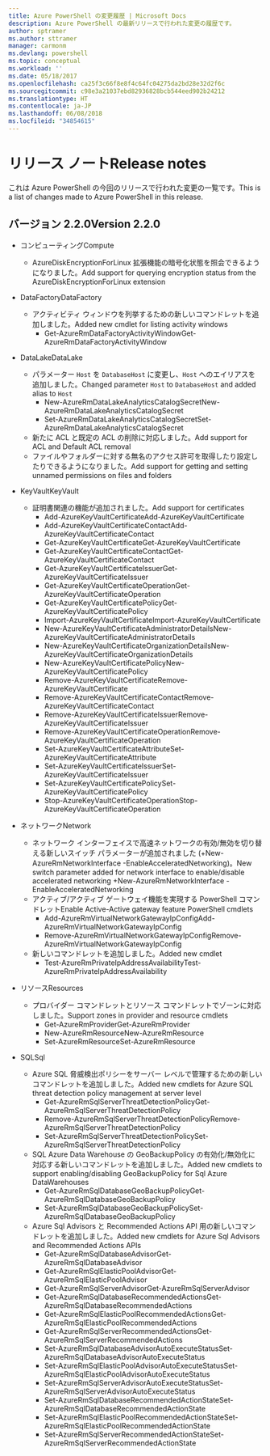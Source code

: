 ```yaml
---
title: Azure PowerShell の変更履歴 | Microsoft Docs
description: Azure PowerShell の最新リリースで行われた変更の履歴です。
author: sptramer
ms.author: sttramer
manager: carmonm
ms.devlang: powershell
ms.topic: conceptual
ms.workload: ''
ms.date: 05/18/2017
ms.openlocfilehash: ca25f3c66f8e8f4c64fc04275da2bd28e32d2f6c
ms.sourcegitcommit: c98e3a21037ebd82936828bcb544eed902b24212
ms.translationtype: HT
ms.contentlocale: ja-JP
ms.lasthandoff: 06/08/2018
ms.locfileid: "34854615"
---
```

# <a name="release-notes"></a><span data-ttu-id="5f32f-103">リリース ノート</span><span class="sxs-lookup"><span data-stu-id="5f32f-103">Release notes</span></span>

<span data-ttu-id="5f32f-104">これは Azure PowerShell の今回のリリースで行われた変更の一覧です。</span><span class="sxs-lookup"><span data-stu-id="5f32f-104">This is a list of changes made to Azure PowerShell in this release.</span></span>

## <a name="version-220"></a><span data-ttu-id="5f32f-105">バージョン 2.2.0</span><span class="sxs-lookup"><span data-stu-id="5f32f-105">Version 2.2.0</span></span>
* <span data-ttu-id="5f32f-106">コンピューティング</span><span class="sxs-lookup"><span data-stu-id="5f32f-106">Compute</span></span>
  - <span data-ttu-id="5f32f-107">AzureDiskEncryptionForLinux 拡張機能の暗号化状態を照会できるようになりました。</span><span class="sxs-lookup"><span data-stu-id="5f32f-107">Add support for querying encryption status from the AzureDiskEncryptionForLinux extension</span></span>
* <span data-ttu-id="5f32f-108">DataFactory</span><span class="sxs-lookup"><span data-stu-id="5f32f-108">DataFactory</span></span>
  - <span data-ttu-id="5f32f-109">アクティビティ ウィンドウを列挙するための新しいコマンドレットを追加しました。</span><span class="sxs-lookup"><span data-stu-id="5f32f-109">Added new cmdlet for listing activity windows</span></span>
    + <span data-ttu-id="5f32f-110">Get-AzureRmDataFactoryActivityWindow</span><span class="sxs-lookup"><span data-stu-id="5f32f-110">Get-AzureRmDataFactoryActivityWindow</span></span>
* <span data-ttu-id="5f32f-111">DataLake</span><span class="sxs-lookup"><span data-stu-id="5f32f-111">DataLake</span></span>
  - <span data-ttu-id="5f32f-112">パラメーター `Host` を `DatabaseHost` に変更し、`Host` へのエイリアスを追加しました。</span><span class="sxs-lookup"><span data-stu-id="5f32f-112">Changed parameter `Host` to `DatabaseHost` and added alias to `Host`</span></span>
    + <span data-ttu-id="5f32f-113">New-AzureRmDataLakeAnalyticsCatalogSecret</span><span class="sxs-lookup"><span data-stu-id="5f32f-113">New-AzureRmDataLakeAnalyticsCatalogSecret</span></span>
    + <span data-ttu-id="5f32f-114">Set-AzureRmDataLakeAnalyticsCatalogSecret</span><span class="sxs-lookup"><span data-stu-id="5f32f-114">Set-AzureRmDataLakeAnalyticsCatalogSecret</span></span>
  - <span data-ttu-id="5f32f-115">新たに ACL と既定の ACL の削除に対応しました。</span><span class="sxs-lookup"><span data-stu-id="5f32f-115">Add support for ACL and Default ACL removal</span></span>
  - <span data-ttu-id="5f32f-116">ファイルやフォルダーに対する無名のアクセス許可を取得したり設定したりできるようになりました。</span><span class="sxs-lookup"><span data-stu-id="5f32f-116">Add support for getting and setting unnamed permissions on files and folders</span></span>
* <span data-ttu-id="5f32f-117">KeyVault</span><span class="sxs-lookup"><span data-stu-id="5f32f-117">KeyVault</span></span>
  - <span data-ttu-id="5f32f-118">証明書関連の機能が追加されました。</span><span class="sxs-lookup"><span data-stu-id="5f32f-118">Add support for certificates</span></span>
    + <span data-ttu-id="5f32f-119">Add-AzureKeyVaultCertificate</span><span class="sxs-lookup"><span data-stu-id="5f32f-119">Add-AzureKeyVaultCertificate</span></span>
    + <span data-ttu-id="5f32f-120">Add-AzureKeyVaultCertificateContact</span><span class="sxs-lookup"><span data-stu-id="5f32f-120">Add-AzureKeyVaultCertificateContact</span></span>
    + <span data-ttu-id="5f32f-121">Get-AzureKeyVaultCertificate</span><span class="sxs-lookup"><span data-stu-id="5f32f-121">Get-AzureKeyVaultCertificate</span></span>
    + <span data-ttu-id="5f32f-122">Get-AzureKeyVaultCertificateContact</span><span class="sxs-lookup"><span data-stu-id="5f32f-122">Get-AzureKeyVaultCertificateContact</span></span>
    + <span data-ttu-id="5f32f-123">Get-AzureKeyVaultCertificateIssuer</span><span class="sxs-lookup"><span data-stu-id="5f32f-123">Get-AzureKeyVaultCertificateIssuer</span></span>
    + <span data-ttu-id="5f32f-124">Get-AzureKeyVaultCertificateOperation</span><span class="sxs-lookup"><span data-stu-id="5f32f-124">Get-AzureKeyVaultCertificateOperation</span></span>
    + <span data-ttu-id="5f32f-125">Get-AzureKeyVaultCertificatePolicy</span><span class="sxs-lookup"><span data-stu-id="5f32f-125">Get-AzureKeyVaultCertificatePolicy</span></span>
    + <span data-ttu-id="5f32f-126">Import-AzureKeyVaultCertificate</span><span class="sxs-lookup"><span data-stu-id="5f32f-126">Import-AzureKeyVaultCertificate</span></span>
    + <span data-ttu-id="5f32f-127">New-AzureKeyVaultCertificateAdministratorDetails</span><span class="sxs-lookup"><span data-stu-id="5f32f-127">New-AzureKeyVaultCertificateAdministratorDetails</span></span>
    + <span data-ttu-id="5f32f-128">New-AzureKeyVaultCertificateOrganizationDetails</span><span class="sxs-lookup"><span data-stu-id="5f32f-128">New-AzureKeyVaultCertificateOrganizationDetails</span></span>
    + <span data-ttu-id="5f32f-129">New-AzureKeyVaultCertificatePolicy</span><span class="sxs-lookup"><span data-stu-id="5f32f-129">New-AzureKeyVaultCertificatePolicy</span></span>
    + <span data-ttu-id="5f32f-130">Remove-AzureKeyVaultCertificate</span><span class="sxs-lookup"><span data-stu-id="5f32f-130">Remove-AzureKeyVaultCertificate</span></span>
    + <span data-ttu-id="5f32f-131">Remove-AzureKeyVaultCertificateContact</span><span class="sxs-lookup"><span data-stu-id="5f32f-131">Remove-AzureKeyVaultCertificateContact</span></span>
    + <span data-ttu-id="5f32f-132">Remove-AzureKeyVaultCertificateIssuer</span><span class="sxs-lookup"><span data-stu-id="5f32f-132">Remove-AzureKeyVaultCertificateIssuer</span></span>
    + <span data-ttu-id="5f32f-133">Remove-AzureKeyVaultCertificateOperation</span><span class="sxs-lookup"><span data-stu-id="5f32f-133">Remove-AzureKeyVaultCertificateOperation</span></span>
    + <span data-ttu-id="5f32f-134">Set-AzureKeyVaultCertificateAttribute</span><span class="sxs-lookup"><span data-stu-id="5f32f-134">Set-AzureKeyVaultCertificateAttribute</span></span>
    + <span data-ttu-id="5f32f-135">Set-AzureKeyVaultCertificateIssuer</span><span class="sxs-lookup"><span data-stu-id="5f32f-135">Set-AzureKeyVaultCertificateIssuer</span></span>
    + <span data-ttu-id="5f32f-136">Set-AzureKeyVaultCertificatePolicy</span><span class="sxs-lookup"><span data-stu-id="5f32f-136">Set-AzureKeyVaultCertificatePolicy</span></span>
    + <span data-ttu-id="5f32f-137">Stop-AzureKeyVaultCertificateOperation</span><span class="sxs-lookup"><span data-stu-id="5f32f-137">Stop-AzureKeyVaultCertificateOperation</span></span>
* <span data-ttu-id="5f32f-138">ネットワーク</span><span class="sxs-lookup"><span data-stu-id="5f32f-138">Network</span></span>

  - <span data-ttu-id="5f32f-139">ネットワーク インターフェイスで高速ネットワークの有効/無効を切り替える新しいスイッチ パラメーターが追加されました (+New-AzureRmNetworkInterface -EnableAcceleratedNetworking)。</span><span class="sxs-lookup"><span data-stu-id="5f32f-139">New switch parameter added for network interface to enable/disable accelerated networking +New-AzureRmNetworkInterface -EnableAcceleratedNetworking</span></span>
  - <span data-ttu-id="5f32f-140">アクティブ/アクティブ ゲートウェイ機能を実現する PowerShell コマンドレット</span><span class="sxs-lookup"><span data-stu-id="5f32f-140">Enable Active-Active gateway feature PowerShell cmdlets</span></span>
    + <span data-ttu-id="5f32f-141">Add-AzureRmVirtualNetworkGatewayIpConfig</span><span class="sxs-lookup"><span data-stu-id="5f32f-141">Add-AzureRmVirtualNetworkGatewayIpConfig</span></span>
    + <span data-ttu-id="5f32f-142">Remove-AzureRmVirtualNetworkGatewayIpConfig</span><span class="sxs-lookup"><span data-stu-id="5f32f-142">Remove-AzureRmVirtualNetworkGatewayIpConfig</span></span>
  - <span data-ttu-id="5f32f-143">新しいコマンドレットを追加しました。</span><span class="sxs-lookup"><span data-stu-id="5f32f-143">Added new cmdlet</span></span>
    + <span data-ttu-id="5f32f-144">Test-AzureRmPrivateIpAddressAvailability</span><span class="sxs-lookup"><span data-stu-id="5f32f-144">Test-AzureRmPrivateIpAddressAvailability</span></span>
* <span data-ttu-id="5f32f-145">リソース</span><span class="sxs-lookup"><span data-stu-id="5f32f-145">Resources</span></span>
  - <span data-ttu-id="5f32f-146">プロバイダー コマンドレットとリソース コマンドレットでゾーンに対応しました。</span><span class="sxs-lookup"><span data-stu-id="5f32f-146">Support zones in provider and resource cmdlets</span></span>
    + <span data-ttu-id="5f32f-147">Get-AzureRmProvider</span><span class="sxs-lookup"><span data-stu-id="5f32f-147">Get-AzureRmProvider</span></span>
    + <span data-ttu-id="5f32f-148">New-AzureRmResource</span><span class="sxs-lookup"><span data-stu-id="5f32f-148">New-AzureRmResource</span></span>
    + <span data-ttu-id="5f32f-149">Set-AzureRmResource</span><span class="sxs-lookup"><span data-stu-id="5f32f-149">Set-AzureRmResource</span></span>
* <span data-ttu-id="5f32f-150">SQL</span><span class="sxs-lookup"><span data-stu-id="5f32f-150">Sql</span></span>
  - <span data-ttu-id="5f32f-151">Azure SQL 脅威検出ポリシーをサーバー レベルで管理するための新しいコマンドレットを追加しました。</span><span class="sxs-lookup"><span data-stu-id="5f32f-151">Added new cmdlets for Azure SQL threat detection policy management at server level</span></span>
    + <span data-ttu-id="5f32f-152">Get-AzureRmSqlServerThreatDetectionPolicy</span><span class="sxs-lookup"><span data-stu-id="5f32f-152">Get-AzureRmSqlServerThreatDetectionPolicy</span></span>
    + <span data-ttu-id="5f32f-153">Remove-AzureRmSqlServerThreatDetectionPolicy</span><span class="sxs-lookup"><span data-stu-id="5f32f-153">Remove-AzureRmSqlServerThreatDetectionPolicy</span></span>
    + <span data-ttu-id="5f32f-154">Set-AzureRmSqlServerThreatDetectionPolicy</span><span class="sxs-lookup"><span data-stu-id="5f32f-154">Set-AzureRmSqlServerThreatDetectionPolicy</span></span>
  - <span data-ttu-id="5f32f-155">SQL Azure Data Warehouse の GeoBackupPolicy の有効化/無効化に対応する新しいコマンドレットを追加しました。</span><span class="sxs-lookup"><span data-stu-id="5f32f-155">Added new cmdlets to support enabling/disabling GeoBackupPolicy for Sql Azure DataWarehouses</span></span>
    + <span data-ttu-id="5f32f-156">Get-AzureRmSqlDatabaseGeoBackupPolicy</span><span class="sxs-lookup"><span data-stu-id="5f32f-156">Get-AzureRmSqlDatabaseGeoBackupPolicy</span></span>
    + <span data-ttu-id="5f32f-157">Set-AzureRmSqlDatabaseGeoBackupPolicy</span><span class="sxs-lookup"><span data-stu-id="5f32f-157">Set-AzureRmSqlDatabaseGeoBackupPolicy</span></span>
  - <span data-ttu-id="5f32f-158">Azure Sql Advisors と Recommended Actions API 用の新しいコマンドレットを追加しました。</span><span class="sxs-lookup"><span data-stu-id="5f32f-158">Added new cmdlets for Azure Sql Advisors and Recommended Actions APIs</span></span>
    + <span data-ttu-id="5f32f-159">Get-AzureRmSqlDatabaseAdvisor</span><span class="sxs-lookup"><span data-stu-id="5f32f-159">Get-AzureRmSqlDatabaseAdvisor</span></span>
    + <span data-ttu-id="5f32f-160">Get-AzureRmSqlElasticPoolAdvisor</span><span class="sxs-lookup"><span data-stu-id="5f32f-160">Get-AzureRmSqlElasticPoolAdvisor</span></span>
    + <span data-ttu-id="5f32f-161">Get-AzureRmSqlServerAdvisor</span><span class="sxs-lookup"><span data-stu-id="5f32f-161">Get-AzureRmSqlServerAdvisor</span></span>
    + <span data-ttu-id="5f32f-162">Get-AzureRmSqlDatabaseRecommendedActions</span><span class="sxs-lookup"><span data-stu-id="5f32f-162">Get-AzureRmSqlDatabaseRecommendedActions</span></span>
    + <span data-ttu-id="5f32f-163">Get-AzureRmSqlElasticPoolRecommendedActions</span><span class="sxs-lookup"><span data-stu-id="5f32f-163">Get-AzureRmSqlElasticPoolRecommendedActions</span></span>
    + <span data-ttu-id="5f32f-164">Get-AzureRmSqlServerRecommendedActions</span><span class="sxs-lookup"><span data-stu-id="5f32f-164">Get-AzureRmSqlServerRecommendedActions</span></span>
    + <span data-ttu-id="5f32f-165">Set-AzureRmSqlDatabaseAdvisorAutoExecuteStatus</span><span class="sxs-lookup"><span data-stu-id="5f32f-165">Set-AzureRmSqlDatabaseAdvisorAutoExecuteStatus</span></span>
    + <span data-ttu-id="5f32f-166">Set-AzureRmSqlElasticPoolAdvisorAutoExecuteStatus</span><span class="sxs-lookup"><span data-stu-id="5f32f-166">Set-AzureRmSqlElasticPoolAdvisorAutoExecuteStatus</span></span>
    + <span data-ttu-id="5f32f-167">Set-AzureRmSqlServerAdvisorAutoExecuteStatus</span><span class="sxs-lookup"><span data-stu-id="5f32f-167">Set-AzureRmSqlServerAdvisorAutoExecuteStatus</span></span>
    + <span data-ttu-id="5f32f-168">Set-AzureRmSqlDatabaseRecommendedActionState</span><span class="sxs-lookup"><span data-stu-id="5f32f-168">Set-AzureRmSqlDatabaseRecommendedActionState</span></span>
    + <span data-ttu-id="5f32f-169">Set-AzureRmSqlElasticPoolRecommendedActionState</span><span class="sxs-lookup"><span data-stu-id="5f32f-169">Set-AzureRmSqlElasticPoolRecommendedActionState</span></span>
    + <span data-ttu-id="5f32f-170">Set-AzureRmSqlServerRecommendedActionState</span><span class="sxs-lookup"><span data-stu-id="5f32f-170">Set-AzureRmSqlServerRecommendedActionState</span></span>
